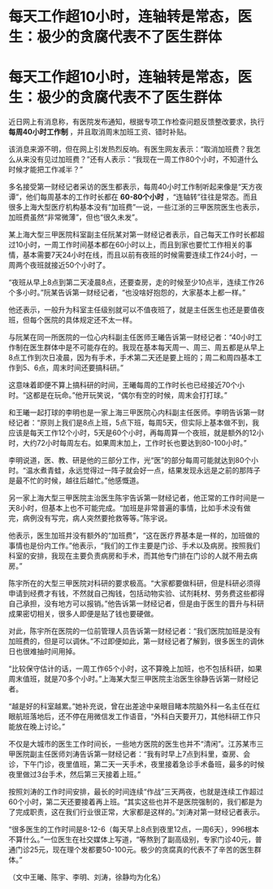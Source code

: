 # 每天工作超10小时，连轴转是常态，医生：极少的贪腐代表不了医生群体

# 每天工作超10小时，连轴转是常态，医生：极少的贪腐代表不了医生群体

近日网上有消息称，有医院发布通知，根据专项工作检查问题反馈整改要求，执行 **每周40小时工作制** ，并且取消周末加班工资、错时补贴。

该消息来源不明，但在网上引发热烈反响。有医生网友表示：“取消加班费？我怎么从来没有见过加班费？”还有人表示：“我现在一周工作80个小时，不知道什么时候才能把工作减半？”

多名接受第一财经记者采访的医生都表示，每周40小时工作制听起来像是“天方夜谭”，他们每周基本的工作时长都在 **60-80个小时**
，“连轴转”往往是常态。而且很多上海大型医疗机构基本没有“加班费”一说，一些江浙的三甲医院医生也表示，加班费虽然“非常微薄”，但也“很久未发”。

某上海大型三甲医院科室副主任阮某对第一财经记者表示，自己每天工作时长都超过10小时，一周工作时间基本都在60小时以上，而且到家也要忙工作相关的事情，基本需要7天24小时在线，而且以前有夜班的时候需要连续工作24小时，一周两个夜班就接近50个小时了。

“夜班从早上8点到第二天凌晨8点，还要查房，走的时候至少10点半，连续工作26个多小时。”阮某告诉第一财经记者，“也没啥好抱怨的，大家基本上都一样。”

他还表示，一般升为科室主任级别就可以不值夜班了，就是主任医生也还是要值夜班，但每个医院的具体规定还不太一样。

与阮某在同一所医院的一位心内科副主任医师王曦告诉第一财经记者：“40小时工作制在医生群体中是不可能存在的。我现在基本每天周一、周三、周五都是从早上8点工作到次日凌晨，因为有手术，手术第二天还是要上班的；周二和周四基本工作到5、6点，周末时间还要搞科研。”

这意味着即便不算上搞科研的时间，王曦每周的工作时长也已经接近70个小时。“这都是在玩命。”他开玩笑说，“偶尔有空的时候，周末会打打球。”

和王曦一起打球的李明也是一家上海三甲医院心内科副主任医师。李明告诉第一财经记者：“原则上我们是8点上班，5点下班，每周5天，但实际上基本做不到，我应该是每天工作12个小时，5天是60个小时，再每周算一个夜班，就是额外的12小时，大约72小时每周左右。如果周末加上，工作时长也要达到80-100小时。”

李明说道，医、教、研是他的三部分工作，光“医”的部分每周可能就达到80个小时。“温水煮青蛙，永远觉得过一阵子就会好一点，结果发现永远是之前的那阵子是最不忙的时候，越往后越忙。”他感慨道。

另一家上海大型三甲医院主治医生陈宇告诉第一财经记者，他正常的工作时间是一天8小时，但基本上也不可能完成。“加班是非常普遍的事情，比如手术没有做完，病例没有写完，病人突然要抢救等等。”陈宇说。

他表示，医生加班并没有额外的“加班费”，“这在医疗界基本是一样的，加班做的事情也是份内工作。”他表示，“我们的工作主要是门诊、手术以及病房。按照我们科室的安排，我现在主要负责病房和手术，而其他专门排在门诊的人就不用去病房。”

陈宇所在的大型三甲医院对科研的要求极高。“大家都要做科研，但是科研必须得申请到经费才有钱，不然就自己掏钱，包括动物实验、试剂耗材、劳务费这些都得自己承担，没有地方可以报销。”他告诉第一财经记者，但是由于医生的晋升与科研成果密切相关，很多人即便是贴了钱也要硬做。

对此，陈宇所在医院的一位前管理人员告诉第一财经记者：“我们医院加班是没有加班费的，但是可以调休。”不过即便如此，第一财经记者了解到，很多医生的调休日也很难抽时间用掉。

“比较保守估计的话，一周工作65个小时，这不算晚上加班，也不包括科研，如果周末值班，就是70多个小时。”上海某大型三甲医院主治医生徐静告诉第一财经记者。

“越是好的科室越累。”她补充说，曾在出差途中亲眼目睹本院脑外科一名主任在红眼航班落地后，还不停在用微信发工作语音，“外科白天要开刀，其他科研工作只能放在晚上讨论。”

不仅是大城市的医生工作时间长，一些地方医院的医生也并不“清闲”。江苏某市三甲医院副主任医师刘涛告诉第一财经记者：“我有时早上7点到科里，查房、会诊，下午门诊，夜里值班，第二天一天手术，夜里接着急诊手术备班，最多的时候夜里做过3台手术，然后第三天接着上班。”

按照刘涛的工作时间安排，最长的时间连续“作战”三天两夜，也就是连续工作超过60个小时，第二天还要接着再上班。“其实这些也并不是医院强制的，我们都是为了完成职责，这在我们行业很正常，大家都是这样的。”刘涛对第一财经记者表示。

“很多医生的工作时间是8-12-6（每天早上8点到夜里12点，一周6天），996根本不算什么。”一位医生在社交媒体上写道，“等熬到了副高级别，专家门诊40元，普通门诊25元，现在理个发都要50-100元。极少的贪腐真的代表不了辛苦的医生群体。”

（文中王曦、陈宇、李明、刘涛，徐静均为化名）

